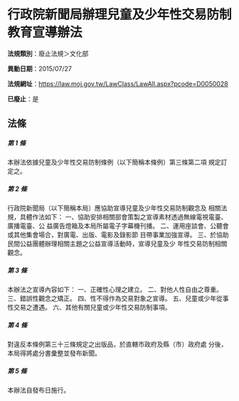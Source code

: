 # 行政院新聞局辦理兒童及少年性交易防制教育宣導辦法

**法規類別**：廢止法規＞文化部

**異動日期**：2015/07/27  

**法規網址**：https://law.moj.gov.tw/LawClass/LawAll.aspx?pcode=D0050028

**已廢止**：是



## 法條
##### 第 1 條
本辦法依據兒童及少年性交易防制條例（以下簡稱本條例）第三條第二項
規定訂定之。

##### 第 2 條
行政院新聞局（以下簡稱本局）應協助宣導兒童及少年性交易防制觀念及
相關法規，具體作法如下：
一、協助安排相關部會策製之宣導素材透過無線電視電臺、廣播電臺、公
    益廣告燈箱及本局所屬電子字幕機刊播。
二、運用座談會、公聽會或其他集會場合，對廣電、出版、電影及錄影節
    目帶事業加強宣導。
三、於協助民間公益團體辦理相關主題之公益宣導活動時，宣導兒童及少
    年性交易防制相關觀念。

##### 第 3 條
本辦法之宣導內容如下：
一、正確性心理之建立。
二、對他人性自由之尊重。
三、錯誤性觀念之矯正。
四、性不得作為交易對象之宣導。
五、兒童或少年從事性交易之遭遇。
六、其他有關兒童或少年性交易防制事項。

##### 第 4 條
對違反本條例第三十三條規定之出版品，於直轄市政府及縣（市）政府處
分後，本局得將處分書彙整並發布新聞。

##### 第 5 條
本辦法自發布日施行。


